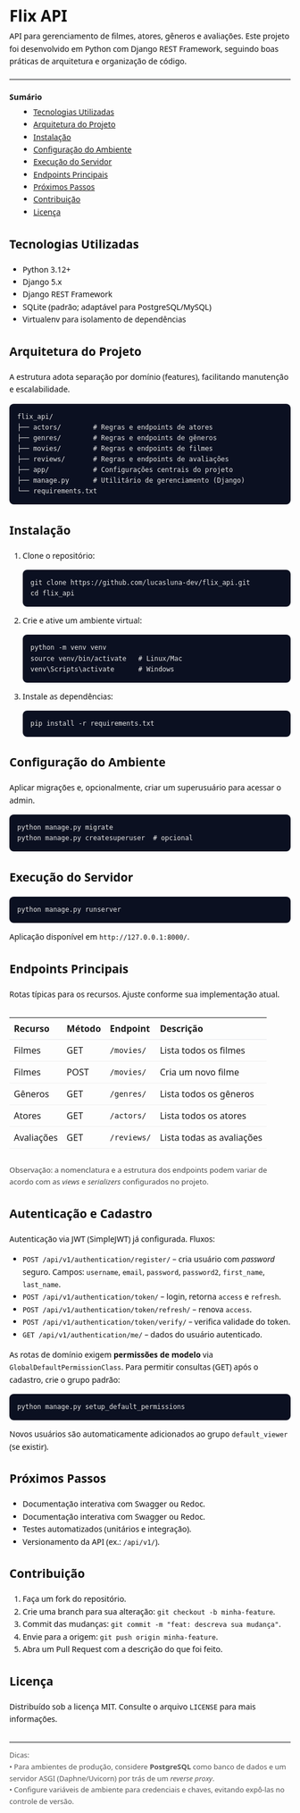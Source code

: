 <!-- README rendered as HTML for GitHub (works inside README.md). No emojis; clean, professional formatting. -->
<div id="readme" style="font-family: system-ui, -apple-system, Segoe UI, Roboto, Helvetica, Arial, sans-serif; line-height: 1.6; color: #111;">
  <h1 style="margin-bottom: 0.2rem;">Flix API</h1>
  <p style="margin-top: 0; max-width: 900px;">
    API para gerenciamento de filmes, atores, gêneros e avaliações. Este projeto foi desenvolvido em Python com Django REST Framework, seguindo boas práticas de arquitetura e organização de código.
  </p>

  <hr style="border: 0; border-top: 1px solid #e5e7eb; margin: 1.25rem 0;" />

  <!-- Sumário -->
  <nav aria-label="Sumário" style="margin: 1rem 0 1.5rem;">
    <strong>Sumário</strong>
    <ul style="margin: 0.25rem 0 0 1.2rem;">
      <li><a href="#tecnologias">Tecnologias Utilizadas</a></li>
      <li><a href="#arquitetura">Arquitetura do Projeto</a></li>
      <li><a href="#instalacao">Instalação</a></li>
      <li><a href="#configuracao">Configuração do Ambiente</a></li>
      <li><a href="#execucao">Execução do Servidor</a></li>
      <li><a href="#endpoints">Endpoints Principais</a></li>
      <li><a href="#roadmap">Próximos Passos</a></li>
      <li><a href="#contribuicao">Contribuição</a></li>
      <li><a href="#licenca">Licença</a></li>
    </ul>
  </nav>

  <!-- Tecnologias -->
  <h2 id="tecnologias">Tecnologias Utilizadas</h2>
  <ul>
    <li>Python 3.12+</li>
    <li>Django 5.x</li>
    <li>Django REST Framework</li>
    <li>SQLite (padrão; adaptável para PostgreSQL/MySQL)</li>
    <li>Virtualenv para isolamento de dependências</li>
  </ul>

  <!-- Arquitetura -->
  <h2 id="arquitetura">Arquitetura do Projeto</h2>
  <p>A estrutura adota separação por domínio (features), facilitando manutenção e escalabilidade.</p>
  <pre style="background:#0b1021; color:#e6e6e6; padding:14px; border-radius:8px; overflow:auto;">
<code>flix_api/
├── actors/        # Regras e endpoints de atores
├── genres/        # Regras e endpoints de gêneros
├── movies/        # Regras e endpoints de filmes
├── reviews/       # Regras e endpoints de avaliações
├── app/           # Configurações centrais do projeto
├── manage.py      # Utilitário de gerenciamento (Django)
└── requirements.txt
</code></pre>

  <!-- Instalacao -->
  <h2 id="instalacao">Instalação</h2>
  <ol>
    <li>
      <p>Clone o repositório:</p>
      <pre style="background:#0b1021; color:#e6e6e6; padding:14px; border-radius:8px; overflow:auto;"><code class="language-bash">git clone https://github.com/lucasluna-dev/flix_api.git
cd flix_api</code></pre>
    </li>
    <li>
      <p>Crie e ative um ambiente virtual:</p>
      <pre style="background:#0b1021; color:#e6e6e6; padding:14px; border-radius:8px; overflow:auto;"><code class="language-bash">python -m venv venv
source venv/bin/activate   # Linux/Mac
venv\Scripts\activate      # Windows</code></pre>
    </li>
    <li>
      <p>Instale as dependências:</p>
      <pre style="background:#0b1021; color:#e6e6e6; padding:14px; border-radius:8px; overflow:auto;"><code class="language-bash">pip install -r requirements.txt</code></pre>
    </li>
  </ol>

  <!-- Configuracao -->
  <h2 id="configuracao">Configuração do Ambiente</h2>
  <p>Aplicar migrações e, opcionalmente, criar um superusuário para acessar o admin.</p>
  <pre style="background:#0b1021; color:#e6e6e6; padding:14px; border-radius:8px; overflow:auto;"><code class="language-bash">python manage.py migrate
python manage.py createsuperuser  # opcional</code></pre>

  <!-- Execucao -->
  <h2 id="execucao">Execução do Servidor</h2>
  <pre style="background:#0b1021; color:#e6e6e6; padding:14px; border-radius:8px; overflow:auto;"><code class="language-bash">python manage.py runserver</code></pre>
  <p>Aplicação disponível em <code>http://127.0.0.1:8000/</code>.</p>

  <!-- Endpoints -->
  <h2 id="endpoints">Endpoints Principais</h2>
  <p>Rotas típicas para os recursos. Ajuste conforme sua implementação atual.</p>
  <div style="overflow-x:auto;">
    <table style="border-collapse: collapse; width: 100%; min-width: 520px;">
      <thead>
        <tr>
          <th style="text-align:left; border-bottom:1px solid #e5e7eb; padding:8px;">Recurso</th>
          <th style="text-align:left; border-bottom:1px solid #e5e7eb; padding:8px;">Método</th>
          <th style="text-align:left; border-bottom:1px solid #e5e7eb; padding:8px;">Endpoint</th>
          <th style="text-align:left; border-bottom:1px solid #e5e7eb; padding:8px;">Descrição</th>
        </tr>
      </thead>
      <tbody>
        <tr>
          <td style="border-bottom:1px solid #f0f0f0; padding:8px;">Filmes</td>
          <td style="border-bottom:1px solid #f0f0f0; padding:8px;">GET</td>
          <td style="border-bottom:1px solid #f0f0f0; padding:8px;"><code>/movies/</code></td>
          <td style="border-bottom:1px solid #f0f0f0; padding:8px;">Lista todos os filmes</td>
        </tr>
        <tr>
          <td style="border-bottom:1px solid #f0f0f0; padding:8px;">Filmes</td>
          <td style="border-bottom:1px solid #f0f0f0; padding:8px;">POST</td>
          <td style="border-bottom:1px solid #f0f0f0; padding:8px;"><code>/movies/</code></td>
          <td style="border-bottom:1px solid #f0f0f0; padding:8px;">Cria um novo filme</td>
        </tr>
        <tr>
          <td style="border-bottom:1px solid #f0f0f0; padding:8px;">Gêneros</td>
          <td style="border-bottom:1px solid #f0f0f0; padding:8px;">GET</td>
          <td style="border-bottom:1px solid #f0f0f0; padding:8px;"><code>/genres/</code></td>
          <td style="border-bottom:1px solid #f0f0f0; padding:8px;">Lista todos os gêneros</td>
        </tr>
        <tr>
          <td style="border-bottom:1px solid #f0f0f0; padding:8px;">Atores</td>
          <td style="border-bottom:1px solid #f0f0f0; padding:8px;">GET</td>
          <td style="border-bottom:1px solid #f0f0f0; padding:8px;"><code>/actors/</code></td>
          <td style="border-bottom:1px solid #f0f0f0; padding:8px;">Lista todos os atores</td>
        </tr>
        <tr>
          <td style="border-bottom:1px solid #f0f0f0; padding:8px;">Avaliações</td>
          <td style="border-bottom:1px solid #f0f0f0; padding:8px;">GET</td>
          <td style="border-bottom:1px solid #f0f0f0; padding:8px;"><code>/reviews/</code></td>
          <td style="border-bottom:1px solid #f0f0f0; padding:8px;">Lista todas as avaliações</td>
        </tr>
      </tbody>
    </table>
  </div>
  <p style="font-size: 0.95em; color:#444; margin-top: 0.75rem;">Observação: a nomenclatura e a estrutura dos endpoints podem variar de acordo com as <em>views</em> e <em>serializers</em> configurados no projeto.</p>

  <!-- Autenticacao -->
  <h2 id="auth">Autenticação e Cadastro</h2>
  <p>Autenticação via JWT (SimpleJWT) já configurada. Fluxos:</p>
  <ul>
    <li><code>POST /api/v1/authentication/register/</code> – cria usuário com <em>password</em> seguro. Campos: <code>username</code>, <code>email</code>, <code>password</code>, <code>password2</code>, <code>first_name</code>, <code>last_name</code>.</li>
    <li><code>POST /api/v1/authentication/token/</code> – login, retorna <code>access</code> e <code>refresh</code>.</li>
    <li><code>POST /api/v1/authentication/token/refresh/</code> – renova <code>access</code>.</li>
    <li><code>POST /api/v1/authentication/token/verify/</code> – verifica validade do token.</li>
    <li><code>GET /api/v1/authentication/me/</code> – dados do usuário autenticado.</li>
  </ul>
  <p>
    As rotas de domínio exigem <strong>permissões de modelo</strong> via <code>GlobalDefaultPermissionClass</code>. Para permitir consultas (GET) após o cadastro, crie o grupo padrão:
  </p>
  <pre style="background:#0b1021; color:#e6e6e6; padding:14px; border-radius:8px; overflow:auto;"><code class="language-bash">python manage.py setup_default_permissions</code></pre>
  <p>Novos usuários são automaticamente adicionados ao grupo <code>default_viewer</code> (se existir).</p>

  <!-- Roadmap -->
  <h2 id="roadmap">Próximos Passos</h2>
  <ul>
    <li>Documentação interativa com Swagger ou Redoc.</li>
    <li>Documentação interativa com Swagger ou Redoc.</li>
    <li>Testes automatizados (unitários e integração).</li>
    <li>Versionamento da API (ex.: <code>/api/v1/</code>).</li>
  </ul>

  <!-- Contribuicao -->
  <h2 id="contribuicao">Contribuição</h2>
  <ol>
    <li>Faça um fork do repositório.</li>
    <li>Crie uma branch para sua alteração: <code>git checkout -b minha-feature</code>.</li>
    <li>Commit das mudanças: <code>git commit -m "feat: descreva sua mudança"</code>.</li>
    <li>Envie para a origem: <code>git push origin minha-feature</code>.</li>
    <li>Abra um Pull Request com a descrição do que foi feito.</li>
  </ol>

  <!-- Licenca -->
  <h2 id="licenca">Licença</h2>
  <p>Distribuído sob a licença MIT. Consulte o arquivo <code>LICENSE</code> para mais informações.</p>

  <hr style="border: 0; border-top: 1px solid #e5e7eb; margin: 1.75rem 0 0.75rem;" />
  <p style="font-size: 0.92em; color:#555;">Dicas:
    <br />• Para ambientes de produção, considere <strong>PostgreSQL</strong> como banco de dados e um servidor ASGI (Daphne/Uvicorn) por trás de um <em>reverse proxy</em>.
    <br />• Configure variáveis de ambiente para credenciais e chaves, evitando expô-las no controle de versão.
  </p>
</div>
